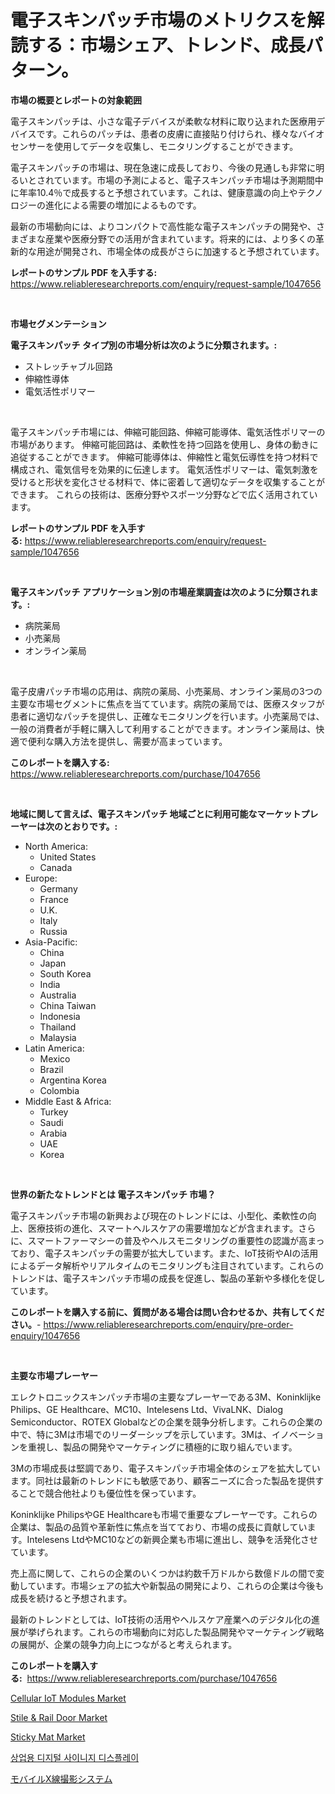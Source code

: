 <p><h1>電子スキンパッチ市場のメトリクスを解読する：市場シェア、トレンド、成長パターン。</h1></p><p><strong>市場の概要とレポートの対象範囲</strong></p>
<p><p>電子スキンパッチは、小さな電子デバイスが柔軟な材料に取り込まれた医療用デバイスです。これらのパッチは、患者の皮膚に直接貼り付けられ、様々なバイオセンサーを使用してデータを収集し、モニタリングすることができます。</p><p>電子スキンパッチの市場は、現在急速に成長しており、今後の見通しも非常に明るいとされています。市場の予測によると、電子スキンパッチ市場は予測期間中に年率10.4％で成長すると予想されています。これは、健康意識の向上やテクノロジーの進化による需要の増加によるものです。</p><p>最新の市場動向には、よりコンパクトで高性能な電子スキンパッチの開発や、さまざまな産業や医療分野での活用が含まれています。将来的には、より多くの革新的な用途が開発され、市場全体の成長がさらに加速すると予想されています。</p></p>
<p><strong>レポートのサンプル PDF を入手する:</strong> <a href="https://www.reliableresearchreports.com/enquiry/request-sample/1047656">https://www.reliableresearchreports.com/enquiry/request-sample/1047656</a></p>
<p>&nbsp;</p>
<p><strong>市場セグメンテーション</strong></p>
<p><strong>電子スキンパッチ タイプ別の市場分析は次のように分類されます。:</strong></p>
<p><ul><li>ストレッチャブル回路</li><li>伸縮性導体</li><li>電気活性ポリマー</li></ul></p>
<p>&nbsp;</p>
<p><p>電子スキンパッチ市場には、伸縮可能回路、伸縮可能導体、電気活性ポリマーの市場があります。 伸縮可能回路は、柔軟性を持つ回路を使用し、身体の動きに追従することができます。 伸縮可能導体は、伸縮性と電気伝導性を持つ材料で構成され、電気信号を効果的に伝達します。 電気活性ポリマーは、電気刺激を受けると形状を変化させる材料で、体に密着して適切なデータを収集することができます。 これらの技術は、医療分野やスポーツ分野などで広く活用されています。</p></p>
<p><strong>レポートのサンプル PDF を入手する:</strong>&nbsp;<a href="https://www.reliableresearchreports.com/enquiry/request-sample/1047656">https://www.reliableresearchreports.com/enquiry/request-sample/1047656</a></p>
<p>&nbsp;</p>
<p><strong> 電子スキンパッチ アプリケーション別の市場産業調査は次のように分類されます。:</strong></p>
<p><ul><li>病院薬局</li><li>小売薬局</li><li>オンライン薬局</li></ul></p>
<p>&nbsp;</p>
<p><p>電子皮膚パッチ市場の応用は、病院の薬局、小売薬局、オンライン薬局の3つの主要な市場セグメントに焦点を当てています。病院の薬局では、医療スタッフが患者に適切なパッチを提供し、正確なモニタリングを行います。小売薬局では、一般の消費者が手軽に購入して利用することができます。オンライン薬局は、快適で便利な購入方法を提供し、需要が高まっています。</p></p>
<p><strong>このレポートを購入する:</strong>&nbsp; <a href="https://www.reliableresearchreports.com/purchase/1047656">https://www.reliableresearchreports.com/purchase/1047656</a></p>
<p>&nbsp;</p>
<p><strong>地域に関して言えば、電子スキンパッチ 地域ごとに利用可能なマーケットプレーヤーは次のとおりです。:</strong></p>
<p><ul>
    <li>
        North America:
        <ul>
            <li>United States</li>
            <li>Canada</li>
        </ul>
    </li>
    <li>
        Europe:
        <ul>
            <li>Germany</li>
            <li>France</li>
            <li>U.K.</li>
            <li>Italy</li>
            <li>Russia</li>
        </ul>
    </li>
    <li>
        Asia-Pacific:
        <ul>
            <li>China</li>
            <li>Japan</li>
            <li>South Korea</li>
            <li>India</li>
            <li>Australia</li>
            <li>China Taiwan</li>
            <li>Indonesia</li>
            <li>Thailand</li>
            <li>Malaysia</li>
        </ul>
    </li>
    <li>
        Latin America:
        <ul>
            <li>Mexico</li>
            <li>Brazil</li>
            <li>Argentina Korea</li>
            <li>Colombia</li>
        </ul>
    </li>
    <li>
        Middle East & Africa:
        <ul>
            <li>Turkey</li>
            <li>Saudi</li>
            <li>Arabia</li>
            <li>UAE</li>
            <li>Korea</li>
        </ul>
    </li>
    </ul></p>
<p>&nbsp;</p>
<p><strong>世界の新たなトレンドとは 電子スキンパッチ 市場？</strong></p>
<p><p>電子スキンパッチ市場の新興および現在のトレンドには、小型化、柔軟性の向上、医療技術の進化、スマートヘルスケアの需要増加などが含まれます。さらに、スマートファーマシーの普及やヘルスモニタリングの重要性の認識が高まっており、電子スキンパッチの需要が拡大しています。また、IoT技術やAIの活用によるデータ解析やリアルタイムのモニタリングも注目されています。これらのトレンドは、電子スキンパッチ市場の成長を促進し、製品の革新や多様化を促しています。</p></p>
<p><strong>このレポートを購入する前に、質問がある場合は問い合わせるか、共有してください。</strong>- <a href="https://www.reliableresearchreports.com/enquiry/pre-order-enquiry/1047656">https://www.reliableresearchreports.com/enquiry/pre-order-enquiry/1047656</a></p>
<p>&nbsp;</p>
<p><strong>主要な市場プレーヤー</strong></p>
<p><p>エレクトロニックスキンパッチ市場の主要なプレーヤーである3M、Koninklijke Philips、GE Healthcare、MC10、Intelesens Ltd、VivaLNK、Dialog Semiconductor、ROTEX Globalなどの企業を競争分析します。これらの企業の中で、特に3Mは市場でのリーダーシップを示しています。3Mは、イノベーションを重視し、製品の開発やマーケティングに積極的に取り組んでいます。</p><p>3Mの市場成長は堅調であり、電子スキンパッチ市場全体のシェアを拡大しています。同社は最新のトレンドにも敏感であり、顧客ニーズに合った製品を提供することで競合他社よりも優位性を保っています。</p><p>Koninklijke PhilipsやGE Healthcareも市場で重要なプレーヤーです。これらの企業は、製品の品質や革新性に焦点を当てており、市場の成長に貢献しています。Intelesens LtdやMC10などの新興企業も市場に進出し、競争を活発化させています。</p><p>売上高に関して、これらの企業のいくつかは約数千万ドルから数億ドルの間で変動しています。市場シェアの拡大や新製品の開発により、これらの企業は今後も成長を続けると予想されます。</p><p>最新のトレンドとしては、IoT技術の活用やヘルスケア産業へのデジタル化の進展が挙げられます。これらの市場動向に対応した製品開発やマーケティング戦略の展開が、企業の競争力向上につながると考えられます。</p></p>
<p><strong>このレポートを購入する:</strong>&nbsp;&nbsp;<a href="https://www.reliableresearchreports.com/purchase/1047656">https://www.reliableresearchreports.com/purchase/1047656</a></p>
<p><p><a href="https://issuu.com/reportprime-2/docs/cellular-iot-modules-market-size-2030.pptx">Cellular IoT Modules Market</a></p><p><a href="https://github.com/globismark/Market-Research-Report-List-2/blob/main/stile-rail-door-market.md">Stile & Rail Door Market</a></p><p><a href="https://github.com/prosalinda88/Market-Research-Report-List-3/blob/main/sticky-mat-market.md">Sticky Mat Market</a></p><p><a href="https://github.com/vsoq0zknh59/Market-Research-Report-List-1/blob/main/67268252407.md">상업용 디지털 사이니지 디스플레이</a></p><p><a href="https://github.com/bevdtkn4419963/Market-Research-Report-List-1/blob/main/10992882775.md">モバイルX線撮影システム</a></p></p>